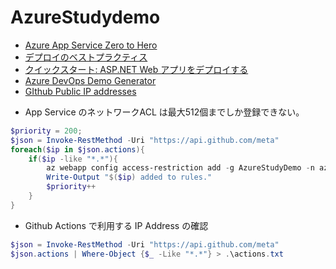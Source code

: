 # AzureStudydemo

+ [Azure App Service Zero to Hero](https://www.sigmact.com/updated/zero-to-hero/)
+ [デプロイのベストプラクティス](https://docs.microsoft.com/ja-jp/azure/app-service/deploy-best-practices#continuously-deploy-code)
+ [クイックスタート: ASP.NET Web アプリをデプロイする](https://docs.microsoft.com/ja-jp/azure/app-service/quickstart-dotnetcore?tabs=netcore31&pivots=development-environment-vscode)
+ [Azure DevOps Demo Generator](https://azuredevopsdemogenerator.azurewebsites.net/)
+ [GIthub Public IP addresses](https://docs.github.com/en/rest/reference/meta)


* App Service のネットワークACL は最大512個までしか登録できない。
```Powershell
$priority = 200;
$json = Invoke-RestMethod -Uri "https://api.github.com/meta"
foreach($ip in $json.actions){
    if($ip -like "*.*"){
        az webapp config access-restriction add -g AzureStudyDemo -n azurestudydemo --slot dev --rule-name $ip --action Allow --ip-address $ip --priority $priority
        Write-Output "$($ip) added to rules."
        $priority++
    }
}
```

* Github Actions で利用する IP Address の確認
```Powershell
$json = Invoke-RestMethod -Uri "https://api.github.com/meta"
$json.actions | Where-Object {$_ -Like "*.*"} > .\actions.txt
```